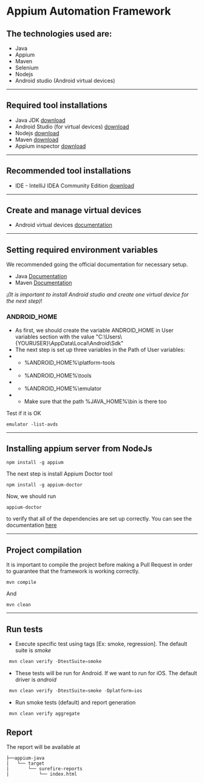 # Appium Automation Framework

## The technologies used are:
* Java
* Appium
* Maven
* Selenium
* Nodejs
* Android studio (Android virtual devices)

***

## Required tool installations

* Java JDK [download](https://www.oracle.com/java/technologies/javase/javase-jdk8-downloads.html)
* Android Studio (for virtual devices) [download](https://developer.android.com/studio?hl=es-419)
* Nodejs [download](https://nodejs.org/en/)
* Maven [download](https://maven.apache.org/download.cgi)
* Appium inspector [download](https://github.com/appium/appium-inspector/releases)

***

## Recommended tool installations

* IDE - IntelliJ IDEA Community Edition [download](https://www.jetbrains.com/idea/download)

***
## Create and manage virtual devices
* Android virtual devices [documentation](https://developer.android.com/studio/run/managing-avds)
***

## Setting required environment variables

We recommended going the official documentation for necessary setup.

* Java [Documentation](https://java.com/en/download/help/path.html)
* Maven [Documentation](https://maven.apache.org/install.html)

¡*(It is important to install Android studio and create one virtual device for the next step)*!

### ANDROID_HOME
* As first, we should create the variable ANDROID_HOME in User variables section with the value "C:\Users\\{YOURUSER}\AppData\Local\Android\Sdk"
* The next step is set up three variables in the Path of User variables:
* - %ANDROID_HOME%\platform-tools
* - %ANDROID_HOME%\tools
* - %ANDROID_HOME%\emulator
* - Make sure that the path %JAVA_HOME%\bin is there too

Test if it is OK
```
emulator -list-avds
```

***

## Installing appium server from NodeJs
```
npm install -g appium
```

The next step is install Appium Doctor tool
```
npm install -g appium-doctor
```

Now, we should run 
```
appium-doctor
```
to verify that all of the dependencies are set up correctly.
You can see the documentation [here](https://appium.io/docs/en/about-appium/getting-started/?lang=en#verifying-the-installation)

***

## Project compilation

It is important to compile the project before making a Pull Request in order to guarantee that the framework is working correctly.

```
mvn compile
```
And 
``` 
mvn clean
```
***

## Run tests


* Execute specific test using tags [Ex: smoke, regression]. The default suite is *smoke*
``` java
 mvn clean verify -DtestSuite=smoke
```

* These tests will be run for Android. If we want to run for iOS. The default driver is *android*
``` java
 mvn clean verify -DtestSuite=smoke -Dplatform=ios
```

* Run smoke tests (default) and report generation
``` java
 mvn clean verify aggregate
```

## Report
The report will be available at

``` 
├──appium-java
|   └── target
|       └── surefire-reports
|           └── index.html
```
